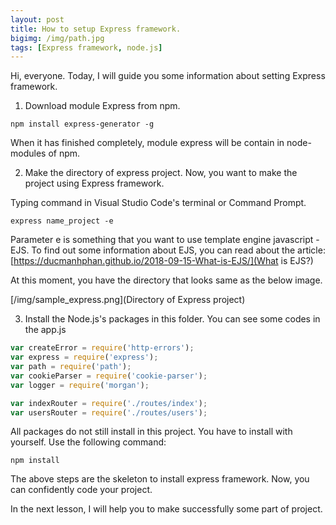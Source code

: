 ```yaml
---
layout: post
title: How to setup Express framework.
bigimg: /img/path.jpg
tags: [Express framework, node.js] 
---
```


Hi, everyone. Today, I will guide you some information about setting Express framework.

1. Download module Express from npm.

```
npm install express-generator -g
```

When it has finished completely, module express will be contain in node-modules of npm. 

2. Make the directory of express project. 
Now, you want to make the project using Express framework. 

Typing command in Visual Studio Code's terminal or Command Prompt.

```
express name_project -e
```

Parameter e is something that you want to use template engine javascript - EJS. 
To find out some information about EJS, you can read about the article: [https://ducmanhphan.github.io/2018-09-15-What-is-EJS/](What is EJS?)

At this moment, you have the directory that looks same as the below image. 

[/img/sample_express.png](Directory of Express project)

3. Install the Node.js's packages in this folder. 
You can see some codes in the app.js

```Javascript
var createError = require('http-errors');
var express = require('express');
var path = require('path');
var cookieParser = require('cookie-parser');
var logger = require('morgan');

var indexRouter = require('./routes/index');
var usersRouter = require('./routes/users');
```

All packages do not still install in this project. You have to install with yourself. Use the following command:

``` 
npm install 
```

The above steps are the skeleton to install express framework. Now, you can confidently code your project. 

In the next lesson, I will help you to make successfully some part of project. 
